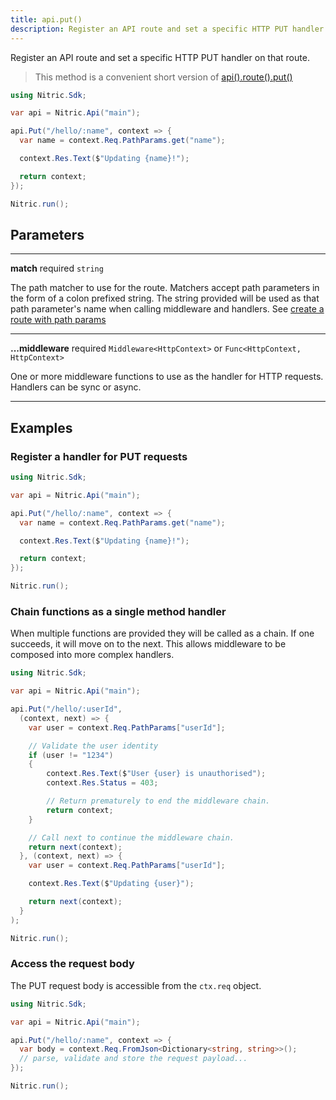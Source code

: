 ```yaml
---
title: api.put()
description: Register an API route and set a specific HTTP PUT handler on that route.
---
```


Register an API route and set a specific HTTP PUT handler on that route.

> This method is a convenient short version of [api().route().put()](./api-route-put)

```csharp
using Nitric.Sdk;

var api = Nitric.Api("main");

api.Put("/hello/:name", context => {
  var name = context.Req.PathParams.get("name");

  context.Res.Text($"Updating {name}!");

  return context;
});

Nitric.run();
```

## Parameters

---

**match** required `string`

The path matcher to use for the route. Matchers accept path parameters in the form of a colon prefixed string. The string provided will be used as that path parameter's name when calling middleware and handlers. See [create a route with path params](#create-a-route-with-path-params)

---

**...middleware** required `Middleware<HttpContext>` or `Func<HttpContext, HttpContext>`

One or more middleware functions to use as the handler for HTTP requests. Handlers can be sync or async.

---

## Examples

### Register a handler for PUT requests

```csharp
using Nitric.Sdk;

var api = Nitric.Api("main");

api.Put("/hello/:name", context => {
  var name = context.Req.PathParams.get("name");

  context.Res.Text($"Updating {name}!");

  return context;
});

Nitric.run();
```

### Chain functions as a single method handler

When multiple functions are provided they will be called as a chain. If one succeeds, it will move on to the next. This allows middleware to be composed into more complex handlers.
```csharp
using Nitric.Sdk;

var api = Nitric.Api("main");

api.Put("/hello/:userId", 
  (context, next) => {
    var user = context.Req.PathParams["userId"];

    // Validate the user identity
    if (user != "1234")
    {
        context.Res.Text($"User {user} is unauthorised");
        context.Res.Status = 403;

        // Return prematurely to end the middleware chain.
        return context;
    }

    // Call next to continue the middleware chain.
    return next(context);
  }, (context, next) => {
    var user = context.Req.PathParams["userId"];

    context.Res.Text($"Updating {user}");

    return next(context);
  }
);

Nitric.run();
```

### Access the request body

The PUT request body is accessible from the `ctx.req` object.

```csharp
using Nitric.Sdk;

var api = Nitric.Api("main");

api.Put("/hello/:name", context => {
  var body = context.Req.FromJson<Dictionary<string, string>>();
  // parse, validate and store the request payload...
});

Nitric.run();
```
